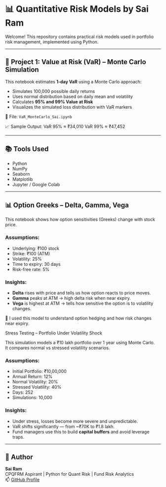 # 📊 Quantitative Risk Models by Sai Ram

Welcome! This repository contains practical risk models used in portfolio risk management, implemented using Python.

---

## 🧠 Project 1: Value at Risk (VaR) – Monte Carlo Simulation

This notebook estimates **1-day VaR** using a Monte Carlo approach:

- Simulates 100,000 possible daily returns
- Uses normal distribution based on daily mean and volatility
- Calculates **95% and 99% Value at Risk**
- Visualizes the simulated loss distribution with VaR markers

📁 File: `VaR_MonteCarlo_Sai.ipynb`

📈 Sample Output:
VaR 95% ≈ ₹34,010
VaR 99% ≈ ₹47,452

---

## 📚 Tools Used
- Python
- NumPy
- Seaborn
- Matplotlib
- Jupyter / Google Colab

---

## 📊 Option Greeks – Delta, Gamma, Vega

This notebook shows how option sensitivities (Greeks) change with stock price.

### Assumptions:
- Underlying: ₹100 stock
- Strike: ₹100 (ATM)
- Volatility: 25%
- Time to expiry: 30 days
- Risk-free rate: 5%

### Insights:
- **Delta** rises with price and tells us how option reacts to price moves.
- **Gamma** peaks at ATM → high delta risk when near expiry.
- **Vega** is highest at ATM → tells how sensitive the option is to volatility changes.

🧠 I used this model to understand option hedging and how risk changes near expiry.



Stress Testing – Portfolio Under Volatility Shock

This simulation models a ₹10 lakh portfolio over 1 year using Monte Carlo.  
It compares normal vs stressed volatility scenarios.

### Assumptions:
- Initial Portfolio: ₹10,00,000
- Annual Return: 12%
- Normal Volatility: 20%
- Stressed Volatility: 40%
- Days: 252
- Simulations: 10,000

### Insights:
- Under stress, losses become more severe and unpredictable.
- VaR shifts significantly — from ~₹70K to ₹1.8 lakh.
- Fund managers use this to build **capital buffers** and avoid leverage traps.
---
## 👤 Author

**Sai Ram**  
CPQFRM Aspirant | Python for Quant Risk | Fund Risk Analytics  
📫 [GitHub Profile](https://github.com/SaiRam-quant)
